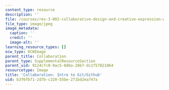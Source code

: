 ```yaml
---
content_type: resource
description: ''
file: /courses/res-3-002-collaborative-design-and-creative-expression-with-arduino-microcontrollers-january-iap-2017/b3f6fb712d7bc32055be271bd2ea747a_CollaborationIntroToGit.jpg
file_type: image/jpeg
image_metadata:
  caption: ''
  credit: ''
  image-alt: ''
learning_resource_types: []
ocw_type: OCWImage
parent_title: Collaboration
parent_type: SupplementalResourceSection
parent_uid: 9124cfc0-9ac5-8d6a-28b7-dc1f57821864
resourcetype: Image
title: 'Collaboration: Intro to Git/Github'
uid: b3f6fb71-2d7b-c320-55be-271bd2ea747a
---
```

